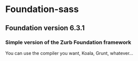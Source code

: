 # Foundation-sass

## Foundation version 6.3.1

### Simple version of the Zurb Foundation framework

You can use the compiler you want, Koala, Grunt, whatever...
